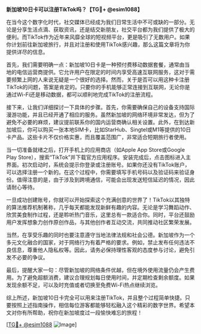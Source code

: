**新加坡10日卡可以注册TikTok吗？【TG💪+ @esim1088】**

在当今这个数字化时代，社交媒体已经成为我们日常生活中不可或缺的一部分。无论是分享生活点滴、获取资讯，还是结交新朋友，社交平台都为我们提供了极大的便利。而TikTok作为近年来风靡全球的短视频平台，更是吸引了无数用户。如果你计划前往新加坡旅行，并且对注册和使用TikTok感兴趣，那么这篇文章将为你提供详尽的信息。

首先，我们需要明确一点：新加坡10日卡是一种预付费移动数据套餐，通常由当地的电信运营商提供。它允许用户在限定的时间内享受高速互联网服务，这对于需要频繁上网的人来说无疑是一个很好的选择。然而，关于是否可以用这种卡注册TikTok的问题，答案是肯定的。只要你的手机能够正常连接到互联网，无论你是通过Wi-Fi还是移动数据，都可以顺利地完成TikTok的注册流程。

接下来，让我们详细探讨一下具体的步骤。首先，你需要确保自己的设备支持国际漫游功能，并且已经开通了相应的服务。虽然新加坡的网络环境非常发达，但为了避免不必要的麻烦，建议提前联系你的国内运营商确认相关设置。此外，在到达新加坡后，你可以购买一张本地SIM卡，比如StarHub、Singtel或M1等提供的10日卡产品。这些卡片不仅价格实惠，而且覆盖范围广，非常适合短期旅行者使用。

当一切准备就绪之后，打开手机上的应用商店（如Apple App Store或Google Play Store），搜索“TikTok”并下载官方应用程序。安装完成后，点击图标进入主界面。初次启动时，系统会提示你登录或注册账号。如果你还没有TikTok账户，可以选择注册一个新的。在这个过程中，你需要填写手机号码以及验证码来验证身份。值得注意的是，由于涉及到跨境通信，可能会出现发送短信延迟的情况，因此请耐心等待。

一旦成功创建账号，你就可以开始探索这个充满创意的世界了！TikTok以其独特的算法推荐机制著称，几乎每天都能发现新鲜有趣的内容。无论是学习舞蹈动作、欣赏美食制作过程，还是聆听热门音乐，这里总有一款适合你。同时，平台还鼓励用户发挥想象力创作原创作品，与其他创作者互动交流，共同推动社区繁荣发展。

当然，在享受乐趣的同时也要注意遵守当地法律法规和社会公德。新加坡作为一个多元文化融合的国家，对于网络行为有着严格的要求。例如，禁止发布任何违法不良信息，尊重他人隐私权等。因此，请务必保持理性客观的态度参与讨论，避免引发不必要的争议。

最后，提醒大家一句：尽管新加坡的网络条件优越，但在境外使用流量仍会产生费用。为了避免超额消费，建议合理规划每日使用时间，并定期检查剩余额度。如果发现余额不足，可以及时充值或者切换至免费Wi-Fi热点继续浏览。

综上所述，新加坡10日卡完全可以用来注册TikTok，并且整个过程简单快捷。只要按照上述指南操作，相信每位游客都能够轻松融入这个精彩的数字世界。希望本文对你有所帮助，祝你在新加坡度过一段愉快难忘的旅程！

[[TG💪+ @esim1088](https://t.me/s/esim1088) ![Image](https://i.postimg.cc/4NQfJmqS/Snipaste-2025-05-13-00-14-12.png)]